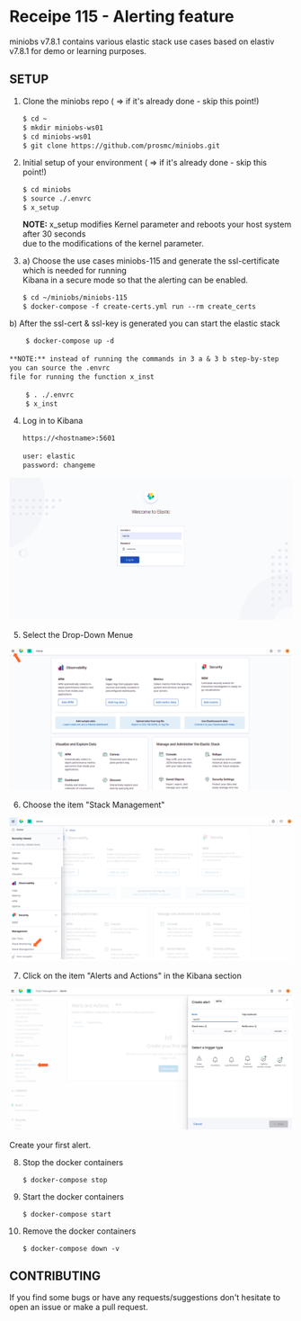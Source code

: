 # Receipe 115 - Alerting feature

miniobs v7.8.1 contains various elastic stack use cases based on elastiv v7.8.1 for demo or learning purposes.


SETUP
---

01. Clone the miniobs repo ( => if it's already done - skip this point!)

        $ cd ~
        $ mkdir miniobs-ws01
        $ cd miniobs-ws01
        $ git clone https://github.com/prosmc/miniobs.git

02. Initial setup of your environment ( => if it's already done - skip this point!)

        $ cd miniobs
        $ source ./.envrc
        $ x_setup

    **NOTE:** x_setup modifies Kernel parameter and reboots your host system after 30 seconds\
    due to the modifications of the kernel parameter.
      
03. a) Choose the use cases miniobs-115 and generate the ssl-certificate which is needed for running\
   Kibana in a secure mode so that the alerting can be enabled.

        $ cd ~/miniobs/miniobs-115
        $ docker-compose -f create-certs.yml run --rm create_certs

   b) After the ssl-cert & ssl-key is generated you can start the elastic stack

        $ docker-compose up -d 

    **NOTE:** instead of running the commands in 3 a & 3 b step-by-step you can source the .envrc 
    file for running the function x_inst

        $ . ./.envrc
        $ x_inst

04. Log in to Kibana

        https://<hostname>:5601

        user: elastic
        password: changeme

   ![Kibana Login](resources/assets/images/miniobs-115_pict-01.png)

05. Select the Drop-Down Menue
   
   ![Kibana Login](resources/assets/images/miniobs-115_pict-02.png)

06. Choose the item "Stack Management"
   
   ![Kibana Login](resources/assets/images/miniobs-115_pict-03.png)

07. Click on the item "Alerts and Actions" in the Kibana section
   
   ![Kibana Login](resources/assets/images/miniobs-115_pict-04.png)

   Create your first alert.

08. Stop the docker containers

        $ docker-compose stop

09. Start the docker containers

        $ docker-compose start  

10. Remove the docker containers

        $ docker-compose down -v

CONTRIBUTING
---
If you find some bugs or have any requests/suggestions don't hesitate to open an issue or make a pull request.
